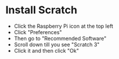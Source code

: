 # Install Scratch
- Click the Raspberry Pi icon at the top left
- Click "Preferences"
- Then go to "Recommended Software"
- Scroll down till you see "Scratch 3"
- Click it and then click "Ok"
